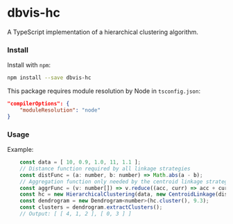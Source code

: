 # dbvis-hc

A TypeScript implementation of a hierarchical clustering algorithm.

### Install

Install with `npm`:

```bash
npm install --save dbvis-hc
```

This package requires module resolution by Node in `tsconfig.json`:

```json
"compilerOptions": {
    "moduleResolution": "node"
}
```

### Usage

Example:

```javascript
    const data = [ 10, 0.9, 1.0, 11, 1.1 ];
    // Distance function required by all linkage strategies 
    const distFunc = (a: number, b: number) => Math.abs(a - b);
    // Aggregation function only needed by the centroid linkage strategy
    const aggrFunc = (v: number[]) => v.reduce((acc, curr) => acc + curr, 0) / v.length;
    const hc = new HierarchicalClustering(data, new CentroidLinkage(distFunc, aggrFunc));
    const dendrogram = new Dendrogram<number>(hc.cluster(), 9.3);
    const clusters = dendrogram.extractClusters();
    // Output: [ [ 4, 1, 2 ], [ 0, 3 ] ]
```
